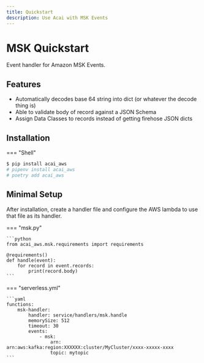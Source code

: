```yaml
---
title: Quickstart
description: Use Acai with MSK Events
---
```


# MSK Quickstart

Event handler for Amazon MSK Events.

## Features

* Automatically decodes base 64 string into dict (or whatever the decode thing is)
* Able to validate body of record against a JSON Schema
* Assign Data Classes to records instead of getting firehose JSON dicts

## Installation

=== "Shell"
```bash
$ pip install acai_aws
# pipenv install acai_aws
# poetry add acai_aws
```

## Minimal Setup

After installation, create a handler file and configure the AWS lambda to use that file as its handler.

=== "msk.py"

    ```python
    from acai_aws.msk.requirements import requirements
    
    @requirements()
    def handle(event):
        for record in event.records:
            print(record.body)
    ```

=== "serverless.yml"

    ```yaml
    functions:
        msk-handler:
            handler: service/handlers/msk.handle
            memorySize: 512
            timeout: 30
            events:
                - msk:
                    arn: arn:aws:kafka:region:XXXXXX:cluster/MyCluster/xxxx-xxxxx-xxxx
                    topic: mytopic
    ```

